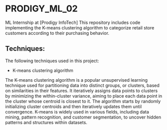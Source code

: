 # PRODIGY_ML_02
ML Internship at [Prodigy InfoTech]
This repository includes code implementing the K-means clustering algorithm to categorize retail store customers according to their purchasing behavior.
## Techniques:
The following techniques used in this project:
- K-means clustering algorithm

The K-means clustering algorithm is a popular unsupervised learning technique used for partitioning data into distinct groups, or clusters, based on similarities in their features. It iteratively assigns data points to clusters by minimizing the within-cluster variance, aiming to place each data point in the cluster whose centroid is closest to it. The algorithm starts by randomly initializing cluster centroids and then iteratively updates them until convergence. K-means is widely used in various fields, including data mining, pattern recognition, and customer segmentation, to uncover hidden patterns and structures within datasets.
